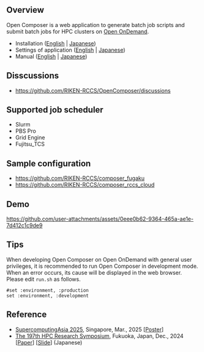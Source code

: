 ## Overview

Open Composer is a web application to generate batch job scripts and submit batch jobs for HPC clusters on [Open OnDemand](https://openondemand.org/).

- Installation ([English](./docs/INSTALL_en.md) | [Japanese](./docs/INSTALL_ja.md))
- Settings of application ([English](./docs/APP_en.md)  | [Japanese](./docs/APP_ja.md))
- Manual ([English](./docs/MANUAL_en.md) | [Japanese](./docs/MANUAL_ja.md))

## Disscussions
- https://github.com/RIKEN-RCCS/OpenComposer/discussions

## Supported job scheduler
- Slurm
- PBS Pro
- Grid Engine
- Fujitsu_TCS

## Sample configuration
- https://github.com/RIKEN-RCCS/composer_fugaku
- https://github.com/RIKEN-RCCS/composer_rccs_cloud

## Demo
https://github.com/user-attachments/assets/0eee0b62-9364-465a-ae1e-7d412c1c9de9

## Tips
When developing Open Composer on Open OnDemand with general user privileges,
it is recommended to run Open Composer in development mode.
When an error occurs, its cause will be displayed in the web browser.
Please edit `run.sh` as follows.

```
#set :environment, :production
set :environment, :development
```

## Reference
- [SupercomputingAsia 2025](https://sca25.sc-asia.org/), Singapore, Mar., 2025 [[Poster](https://mnakao.net/data/2025/sca.pdf)]
- [The 197th HPC Research Symposium](https://www.ipsj.or.jp/kenkyukai/event/arc251hpc197.html), Fukuoka, Japan, Dec., 2024 [[Paper](https://mnakao.net/data/2024/HPC197.pdf)] [[Slide](https://mnakao.net/data/2024/HPC197-slide.pdf)] (Japanese)
